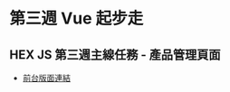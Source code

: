 # 第三週 Vue 起步走

## HEX JS 第三週主線任務 - 產品管理頁面

- [前台版面連結](https://rockalen.github.io/js-training-week3/index.html)
